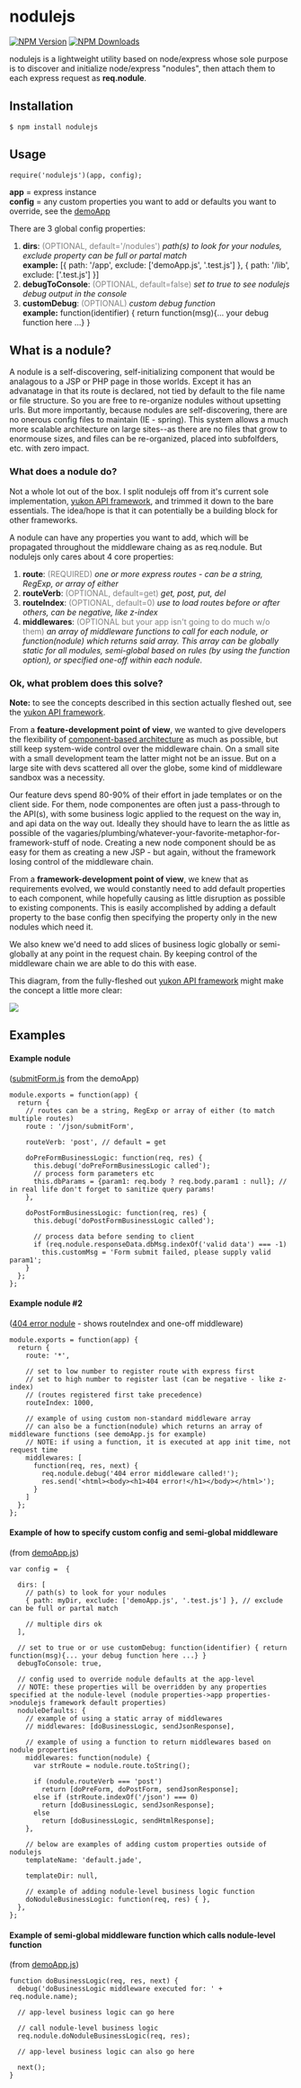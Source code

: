 # nodulejs

[![NPM Version][npm-image]][npm-url]
[![NPM Downloads][downloads-image]][downloads-url]

nodulejs is a lightweight utility based on node/express whose sole purpose is to discover and initialize node/express "nodules", then attach them to each express request as __req.nodule__.

## Installation
```
$ npm install nodulejs
```

## Usage
```
require('nodulejs')(app, config); 
```

__app__ = express instance
<br>__config__ = any custom properties you want to add or defaults you want to override, see the [demoApp](https://github.com/jackspaniel/nodulejs/blob/master/demo/demoApp.js)

There are 3 global config properties:

1. __dirs__: <span style="color:grey">(OPTIONAL, default='/nodules')</span> *path(s) to look for your nodules, exclude property can be full or partal match* <br>__example:__ [{ path: '/app', exclude: ['demoApp.js', '.test.js'] }, { path: '/lib', exclude: ['.test.js'] }]
2. __debugToConsole__: <span style="color:grey">(OPTIONAL, default=false)</span> *set to true to see nodulejs debug output in the console* 
3. __customDebug__: <span style="color:grey">(OPTIONAL)</span> *custom debug function* <br>__example:__ function(identifier) { return function(msg){... your debug function here ...} }

## What is a nodule? 
A nodule is a self-discovering, self-initializing component that would be analagous to a JSP or PHP page in those worlds. Except it has an advanatage in that its route is declared, not tied by default to the file name or file structure. So you are free to re-organize nodules without upsetting urls. But more importantly, because nodules are self-discovering, there are no onerous config files to maintain (IE - spring). This system allows a much more scalable architecture on large sites--as there are no files that grow to enormouse sizes, and files can be re-organized, placed into subfolfders, etc. with zero impact.


### What does a nodule do? 
Not a whole lot out of the box. I split nodulejs off from it's current sole implementation, [yukon API framework](https://github.com/jackspaniel/yukon), 
and trimmed it down to the bare essentials. The idea/hope is that it can potentially be a building block for other frameworks.

A nodule can have any properties you want to add, which will be propagated throughout the middleware chaing as as req.nodule. But nodulejs only cares about 4 core properties:

1. __route__: <span style="color:grey">(REQUIRED)</span> *one or more express routes - can be a string, RegExp, or array of either*
2. __routeVerb__: <span style="color:grey">(OPTIONAL, default=get)</span> *get, post, put, del*
3. __routeIndex__: <span style="color:grey">(OPTIONAL, default=0)</span> *use to load routes before or after others, can be negative, like z-index*
4. __middlewares__:  <span style="color:grey">(OPTIONAL but your app isn't going to do much w/o them)</span> *an array of middleware functions to call for each nodule, or function(nodule) which returns said array. This array can be globally static for all modules, semi-global based on rules (by using the function option), or specified one-off within each nodule.*

### Ok, what problem does this solve?
__Note:__ to see the concepts described in this section actually fleshed out, see the [yukon API framework](https://github.com/jackspaniel/yukon).

From a __feature-development point of view__, we wanted to give developers the flexibility of [component-based architecture](http://en.wikipedia.org/wiki/Component-based_software_engineering) as much as possible, but still keep system-wide control over the middleware chain. On a small site with a small development team the latter might not be an issue. But on a large site with devs scattered all over the globe, some kind of middleware sandbox was a necessity. 

Our feature devs spend 80-90% of their effort in jade templates or on the client side. For them, node componentes are often just a pass-through to the API(s), with some business logic applied to the request on the way in, and api data on the way out. Ideally they should have to learn the as little as possible of the vagaries/plumbing/whatever-your-favorite-metaphor-for-framework-stuff of node. Creating a new node component should be as easy for them as creating a new JSP - but again, without the framework losing control of the middleware chain.

From a __framework-development point of view__, we knew that as requirements evolved, we would constantly need to add default properties to each component, while hopefully causing as little disruption as possible to existing components. This is easily accomplished by adding a default property to the base config then specifying the property only in the new nodules which need it. 

We also knew we'd need to add slices of business logic globally or semi-globally at any point in the request chain. By keeping control of the middleware chain we are able to do this with ease. 

This diagram, from the fully-fleshed out [yukon API framework](https://github.com/jackspaniel/yukon) might make the concept a little more clear:

![](http://i.imgur.com/eXExJi8.gif)

## Examples

#### Example nodule 
([submitForm.js](https://github.com/jackspaniel/nodulejs/blob/master/demo/json/submitForm.js) from the demoApp)
```
module.exports = function(app) {
  return {
    // routes can be a string, RegExp or array of either (to match multiple routes)
    route : '/json/submitForm',  

    routeVerb: 'post', // default = get       
    
    doPreFormBusinessLogic: function(req, res) {
      this.debug('doPreFormBusinessLogic called');
      // process form parameters etc
      this.dbParams = {param1: req.body ? req.body.param1 : null}; // in real life don't forget to sanitize query params!
    },

    doPostFormBusinessLogic: function(req, res) {
      this.debug('doPostFormBusinessLogic called');
      
      // process data before sending to client
      if (req.nodule.responseData.dbMsg.indexOf('valid data') === -1)
        this.customMsg = 'Form submit failed, please supply valid param1';
    }
  };
};
```

#### Example nodule #2 
([404 error nodule](https://github.com/jackspaniel/nodulejs/blob/master/demo/404.js) - shows routeIndex and one-off middleware)
```
module.exports = function(app) {
  return {
    route: '*',

    // set to low number to register route with express first
    // set to high number to register last (can be negative - like z-index)
    // (routes registered first take precedence)
    routeIndex: 1000,
  
    // example of using custom non-standard middleware array 
    // can also be a function(nodule) which returns an array of middleware functions (see demoApp.js for example)
    // NOTE: if using a function, it is executed at app init time, not request time
    middlewares: [
      function(req, res, next) {
        req.nodule.debug('404 error middleware called!');
        res.send('<html><body><h1>404 error!</h1></body></html>');
      }
    ]
  };
};
```

#### Example of how to specify custom config and semi-global middleware 
(from [demoApp.js](https://github.com/jackspaniel/nodulejs/blob/master/demo/demoApp.js))
```
var config =  {

  dirs: [
    // path(s) to look for your nodules 
    { path: myDir, exclude: ['demoApp.js', '.test.js'] }, // exclude can be full or partal match
    
    // multiple dirs ok
  ],

  // set to true or or use customDebug: function(identifier) { return function(msg){... your debug function here ...} }
  debugToConsole: true, 
  
  // config used to override nodule defaults at the app-level
  // NOTE: these properties will be overridden by any properties specified at the nodule-level (nodule properties->app properties->nodulejs framework default properties)
  noduleDefaults: {
    // example of using a static array of middlewares
    // middlewares: [doBusinessLogic, sendJsonResponse],
    
    // example of using a function to return middlewares based on nodule properties
    middlewares: function(nodule) {
      var strRoute = nodule.route.toString();

      if (nodule.routeVerb === 'post') 
        return [doPreForm, doPostForm, sendJsonResponse];
      else if (strRoute.indexOf('/json') === 0) 
        return [doBusinessLogic, sendJsonResponse];
      else  
        return [doBusinessLogic, sendHtmlResponse];
    },
  
    // below are examples of adding custom properties outside of nodulejs
    templateName: 'default.jade',

    templateDir: null,

    // example of adding nodule-level business logic function
    doNoduleBusinessLogic: function(req, res) { },
  },
};
```

#### Example of semi-global middleware function which calls nodule-level function 
(from [demoApp.js](https://github.com/jackspaniel/nodulejs/blob/master/demo/demoApp.js))
```
function doBusinessLogic(req, res, next) {
  debug('doBusinessLogic middleware executed for: ' + req.nodule.name);

  // app-level business logic can go here

  // call nodule-level business logic
  req.nodule.doNoduleBusinessLogic(req, res);

  // app-level business logic can also go here

  next();
}
```

[npm-image]: https://img.shields.io/npm/v/nodulejs.svg?style=flat
[npm-url]: https://www.npmjs.com/package/nodulejs
[downloads-image]: https://img.shields.io/npm/dm/nodulejs.svg?style=flat
[downloads-url]: https://npmjs.org/package/ndoulejs
